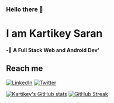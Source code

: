 ### Hello there 👋
# I am Kartikey Saran
#### -🌱 A Full Stack Web and Android Dev'
## Reach me
[![LinkedIn][linkedin-shield]][linkedin-url]
[![Twitter][twitter-shield]][twitter-url]

[![Kartikey's GitHub stats](https://github-readme-stats.vercel.app/api?username=kartikeysaran&count_private=true&show_icons=true&theme=radical)](https://github.com/kartikeysaran/github-readme-stats) 
[![GitHub Streak](https://github-readme-streak-stats.herokuapp.com/?user=kartikeysaran&count_private=true&show_icons=true&theme=radical)](https://github.com/kartikeysaran/github-readme-streak-stats)





[linkedin-shield]: https://img.shields.io/badge/-LinkedIn-black.svg?style=for-the-badge&logo=linkedin&colorB=555
[linkedin-url]: https://www.linkedin.com/in/kartikeysaran/
[twitter-url]: https://twitter.com/sarankartikey
[twitter-shield]: https://img.shields.io/badge/-Twitter-blue.svg?style=for-the-badge&logo=twitter&colorB=add


